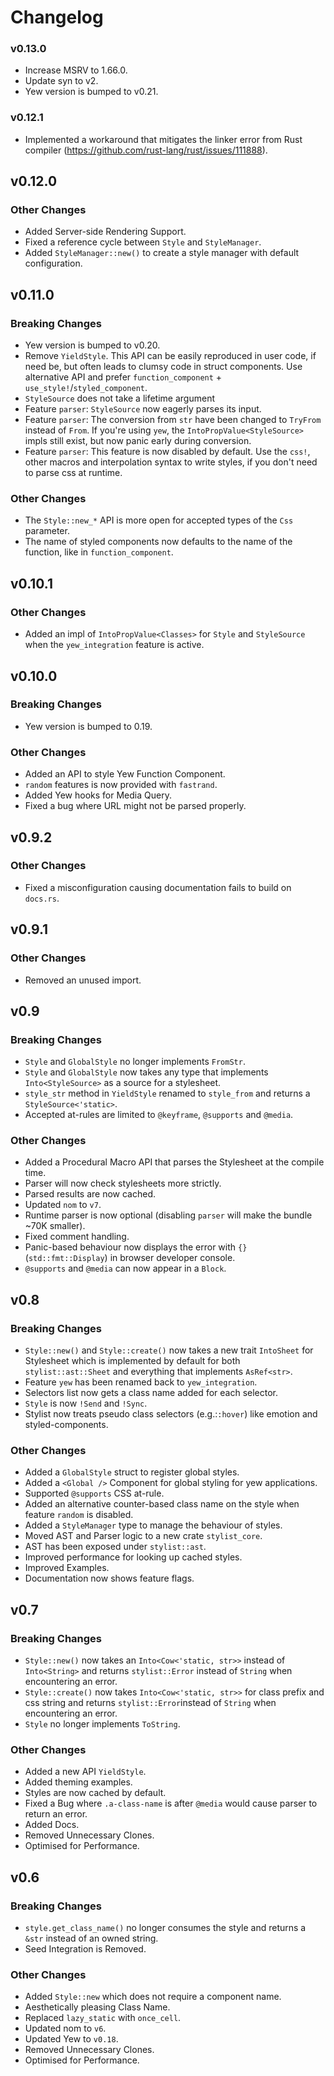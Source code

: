 # Changelog

### v0.13.0

- Increase MSRV to 1.66.0.
- Update syn to v2.
- Yew version is bumped to v0.21.

### v0.12.1

- Implemented a workaround that mitigates the linker error from Rust compiler (<https://github.com/rust-lang/rust/issues/111888>).

## v0.12.0

### Other Changes

- Added Server-side Rendering Support.
- Fixed a reference cycle between `Style` and `StyleManager`.
- Added `StyleManager::new()` to create a style manager with default configuration.

## v0.11.0

### Breaking Changes

- Yew version is bumped to v0.20.
- Remove `YieldStyle`. This API can be easily reproduced in user code, if need be,
  but often leads to clumsy code in struct components. Use alternative API and prefer
  `function_component` + `use_style!`/`styled_component`.
- `StyleSource` does not take a lifetime argument
- Feature `parser`: `StyleSource` now eagerly parses its input.
- Feature `parser`: The conversion from `str` have been changed to `TryFrom`
  instead of `From`. If you're using `yew`, the `IntoPropValue<StyleSource>`
  impls still exist, but now panic early during conversion.
- Feature `parser`: This feature is now disabled by default. Use the `css!`, other
  macros and interpolation syntax to write styles, if you don't need to parse css at
  runtime.

### Other Changes

- The `Style::new_*` API is more open for accepted types of the `Css` parameter.
- The name of styled components now defaults to the name of the function, like in
  `function_component`.

## v0.10.1

### Other Changes

- Added an impl of `IntoPropValue<Classes>` for `Style` and `StyleSource` when
  the `yew_integration` feature is active.

## v0.10.0

### Breaking Changes

- Yew version is bumped to 0.19.

### Other Changes

- Added an API to style Yew Function Component.
- `random` features is now provided with `fastrand`.
- Added Yew hooks for Media Query.
- Fixed a bug where URL might not be parsed properly.

## v0.9.2

### Other Changes

- Fixed a misconfiguration causing documentation fails to build on `docs.rs`.

## v0.9.1

### Other Changes

- Removed an unused import.

## v0.9

### Breaking Changes

- `Style` and `GlobalStyle` no longer implements `FromStr`.
- `Style` and `GlobalStyle` now takes any type that implements
  `Into<StyleSource>` as a source for a stylesheet.
- `style_str` method in `YieldStyle` renamed to `style_from`
  and returns a `StyleSource<'static>`.
- Accepted at-rules are limited to `@keyframe`, `@supports` and
  `@media`.

### Other Changes

- Added a Procedural Macro API that parses the Stylesheet at the compile
  time.
- Parser will now check stylesheets more strictly.
- Parsed results are now cached.
- Updated `nom` to `v7`.
- Runtime parser is now optional (disabling `parser` will make the bundle
  ~70K smaller).
- Fixed comment handling.
- Panic-based behaviour now displays the error with `{}`(`std::fmt::Display`)
  in browser developer console.
- `@supports` and `@media` can now appear in a `Block`.

## v0.8

### Breaking Changes

- `Style::new()` and `Style::create()` now takes a new trait `IntoSheet` for
  Stylesheet which is implemented by default for both
  `stylist::ast::Sheet` and everything that implements `AsRef<str>`.
- Feature `yew` has been renamed back to `yew_integration`.
- Selectors list now gets a class name added for each selector.
- `Style` is now `!Send` and `!Sync`.
- Stylist now treats pseudo class selectors (e.g.:`:hover`) like emotion
  and styled-components.

### Other Changes

- Added a `GlobalStyle` struct to register global styles.
- Added a `<Global />` Component for global styling for yew applications.
- Supported `@supports` CSS at-rule.
- Added an alternative counter-based class name on the style when
  feature `random` is disabled.
- Added a `StyleManager` type to manage the behaviour of styles.
- Moved AST and Parser logic to a new crate `stylist_core`.
- AST has been exposed under `stylist::ast`.
- Improved performance for looking up cached styles.
- Improved Examples.
- Documentation now shows feature flags.

## v0.7

### Breaking Changes

- `Style::new()` now takes an `Into<Cow<'static, str>>` instead of
  `Into<String>` and returns `stylist::Error` instead of `String` when
  encountering an error.
- `Style::create()` now takes `Into<Cow<'static, str>>` for class prefix
  and css string and returns `stylist::Error`instead of `String` when
  encountering an error.
- `Style` no longer implements `ToString`.

### Other Changes

- Added a new API `YieldStyle`.
- Added theming examples.
- Styles are now cached by default.
- Fixed a Bug where `.a-class-name` is after `@media` would cause parser
  to return an error.
- Added Docs.
- Removed Unnecessary Clones.
- Optimised for Performance.

## v0.6

### Breaking Changes

- `style.get_class_name()` no longer consumes the style and returns a `&str`
  instead of an owned string.
- Seed Integration is Removed.

### Other Changes

- Added `Style::new` which does not require a component name.
- Aesthetically pleasing Class Name.
- Replaced `lazy_static` with `once_cell`.
- Updated nom to `v6`.
- Updated Yew to `v0.18`.
- Removed Unnecessary Clones.
- Optimised for Performance.
